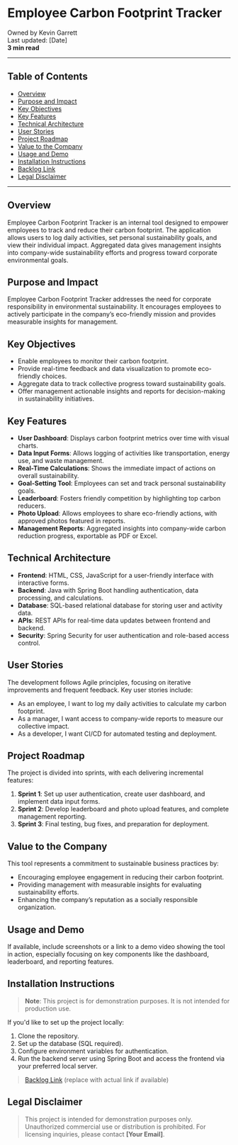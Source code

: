 # Employee Carbon Footprint Tracker

Owned by Kevin Garrett  
Last updated: [Date]  
**3 min read**

---

## Table of Contents
- [Overview](#overview)
- [Purpose and Impact](#purpose-and-impact)
- [Key Objectives](#key-objectives)
- [Key Features](#key-features)
- [Technical Architecture](#technical-architecture)
- [User Stories](#user-stories)
- [Project Roadmap](#project-roadmap)
- [Value to the Company](#value-to-the-company)
- [Usage and Demo](#usage-and-demo)
- [Installation Instructions](#installation-instructions)
- [Backlog Link](#backlog-link)
- [Legal Disclaimer](#legal-disclaimer)

---

## Overview
Employee Carbon Footprint Tracker is an internal tool designed to empower employees to track and reduce their carbon footprint. The application allows users to log daily activities, set personal sustainability goals, and view their individual impact. Aggregated data gives management insights into company-wide sustainability efforts and progress toward corporate environmental goals.

## Purpose and Impact
Employee Carbon Footprint Tracker addresses the need for corporate responsibility in environmental sustainability. It encourages employees to actively participate in the company’s eco-friendly mission and provides measurable insights for management.

## Key Objectives
- Enable employees to monitor their carbon footprint.
- Provide real-time feedback and data visualization to promote eco-friendly choices.
- Aggregate data to track collective progress toward sustainability goals.
- Offer management actionable insights and reports for decision-making in sustainability initiatives.

## Key Features
- **User Dashboard**: Displays carbon footprint metrics over time with visual charts.
- **Data Input Forms**: Allows logging of activities like transportation, energy use, and waste management.
- **Real-Time Calculations**: Shows the immediate impact of actions on overall sustainability.
- **Goal-Setting Tool**: Employees can set and track personal sustainability goals.
- **Leaderboard**: Fosters friendly competition by highlighting top carbon reducers.
- **Photo Upload**: Allows employees to share eco-friendly actions, with approved photos featured in reports.
- **Management Reports**: Aggregated insights into company-wide carbon reduction progress, exportable as PDF or Excel.

## Technical Architecture
- **Frontend**: HTML, CSS, JavaScript for a user-friendly interface with interactive forms.
- **Backend**: Java with Spring Boot handling authentication, data processing, and calculations.
- **Database**: SQL-based relational database for storing user and activity data.
- **APIs**: REST APIs for real-time data updates between frontend and backend.
- **Security**: Spring Security for user authentication and role-based access control.

## User Stories
The development follows Agile principles, focusing on iterative improvements and frequent feedback. Key user stories include:
- As an employee, I want to log my daily activities to calculate my carbon footprint.
- As a manager, I want access to company-wide reports to measure our collective impact.
- As a developer, I want CI/CD for automated testing and deployment.



## Project Roadmap
The project is divided into sprints, with each delivering incremental features:
1. **Sprint 1**: Set up user authentication, create user dashboard, and implement data input forms.
2. **Sprint 2**: Develop leaderboard and photo upload features, and complete management reporting.
3. **Sprint 3**: Final testing, bug fixes, and preparation for deployment.

## Value to the Company
This tool represents a commitment to sustainable business practices by:
- Encouraging employee engagement in reducing their carbon footprint.
- Providing management with measurable insights for evaluating sustainability efforts.
- Enhancing the company’s reputation as a socially responsible organization.

## Usage and Demo
If available, include screenshots or a link to a demo video showing the tool in action, especially focusing on key components like the dashboard, leaderboard, and reporting features.

## Installation Instructions
> **Note**: This project is for demonstration purposes. It is not intended for production use.

If you'd like to set up the project locally:
1. Clone the repository.
2. Set up the database (SQL required).
3. Configure environment variables for authentication.
4. Run the backend server using Spring Boot and access the frontend via your preferred local server.

> [Backlog Link](#) (replace with actual link if available)

## Legal Disclaimer
> This project is intended for demonstration purposes only. Unauthorized commercial use or distribution is prohibited. For licensing inquiries, please contact **[Your Email]**.
